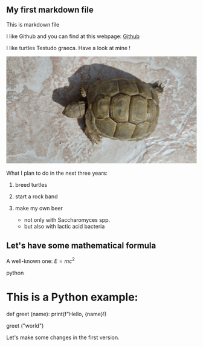 ## My first markdown file
This is markdown file


I like Github and you can find at this webpage: [Github](http://github.com)

I like turtles Testudo graeca. Have a look at mine !

![A beautiful cat](./images/turtle.jpg)



What I plan to do in the next three years:
1. breed turtles
1. start a rock band
1. make my own beer

    - not only with Saccharomyces spp.
    - but also with lactic acid bacteria

## Let's have some mathematical formula

A well-known one: $E=mc^2$

python
# This is a Python example:
def greet (name):
    print(f"Hello, {name}!)

greet ("world")

Let's make some changes in the first version.
